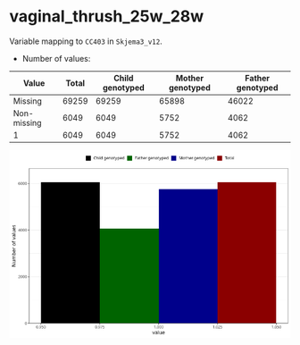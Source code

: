 # vaginal_thrush_25w_28w
Variable mapping to `CC403` in `Skjema3_v12`.
- Number of values:

| Value | Total | Child genotyped | Mother genotyped | Father genotyped |
| ----- | ----- | --------------- | ---------------- | ---------------- |
| Missing | 69259 | 69259 | 65898 | 46022 |
| Non-missing | 6049 | 6049 | 5752 | 4062 |
| 1 | 6049 | 6049 | 5752 | 4062 |



![](vaginal_thrush_25w_28w_n.png)



